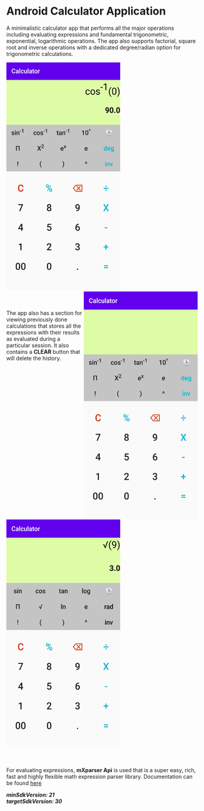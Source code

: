 # Android Calculator Application
A minimalistic calculator app that performs all the major operations including evaluating expressions and fundamental trigonometric, exponential, logarithmic operations.
The app also supports factorial, square root and inverse operations with a dedicated degree/radian option for trigonometric calculations.

<img src="calc1[2].jpg" width="300" height="600"> <img src="calc3[1].jpg" width="300" height="600" align="right">

<br><br>
The app also has a section for viewing previously done calculations that stores all the expressions with their results as evaluated during a particular session.
It also contains a **CLEAR** button that will delete the history.

<img src="calc2[1].jpg" width="300" height="600">

<br><br>
For evaluating expressions, **mXparser Api** is used that is a super easy, rich, fast and highly flexible math expression parser library.
Documentation can be found [here](http://mathparser.org/)

***minSdkVersion: 21***<br>
***targetSdkVersion: 30***
